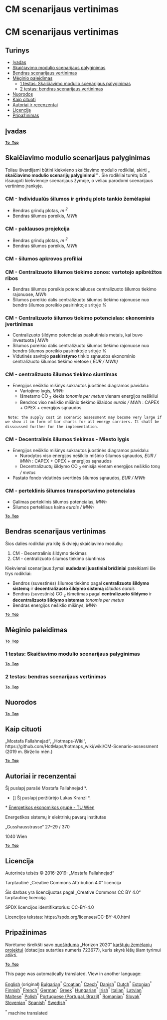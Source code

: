 <h1> <a class="anchor" id="cm-scenario-assessment" href="#cm-scenario-assessment"><i class="fa fa-link"></i></a> CM scenarijaus vertinimas </h1><h1> <a class="anchor" id="cm-scenario-assessment" href="#cm-scenario-assessment"><i class="fa fa-link"></i></a> CM scenarijaus vertinimas </h1><h2> <a class="anchor" id="table-of-contents" href="#table-of-contents"><i class="fa fa-link"></i></a> Turinys </h2><ul><li> <a href="#introduction">Įvadas</a> </li><li> <a href="#calculation-module-scenario-comparison">Skaičiavimo modulio scenarijaus palyginimas</a> </li><li> <a href="#overall-scenario-assessment">Bendras scenarijaus vertinimas</a> </li><li> <a href="#sample-run">Mėginio paleidimas</a> <ul><li> <a href="#test-run-1-calculation-module-scenario-comparison">1 testas: Skaičiavimo modulio scenarijaus palyginimas</a> </li><li> <a href="#test-run-2-overall-scenario-assessment">2 testas: bendras scenarijaus vertinimas</a> </li></ul></li><li> <a href="#references">Nuorodos</a> </li><li> <a href="#how-to-cite">Kaip cituoti</a> </li><li> <a href="#authors-and-reviewers">Autoriai ir recenzentai</a> </li><li> <a href="#license">Licencija</a> </li><li> <a href="#acknowledgement">Pripažinimas</a> </li></ul><h2> <a class="anchor" id="introduction" href="#introduction"><i class="fa fa-link"></i></a> Įvadas </h2><p><ins> <code><strong><a href="#table-of-contents">To Top</a></strong></code> </ins> </p><h2> <a class="anchor" id="calculation-module-scenario-comparison" href="#calculation-module-scenario-comparison"><i class="fa fa-link"></i></a> Skaičiavimo modulio scenarijaus palyginimas </h2><p> Toliau išvardijami būtini kiekvieno skaičiavimo modulio rodikliai, skirti „ <strong>skaičiavimo modulio scenarijų palyginimui“</strong> . Šie rodikliai turėtų būti išsaugoti kiekvienoje scenarijaus žymoje, o vėliau parodomi scenarijaus vertinimo įrankyje. </p><h3> <a class="anchor" id="cm---customized-heat-and-floor-area-density-maps" href="#cm---customized-heat-and-floor-area-density-maps"><i class="fa fa-link"></i></a> CM - Individualūs šilumos ir grindų ploto tankio žemėlapiai </h3><ul><li> Bendras grindų plotas, <em><em>m <sup>2</sup></em></em> </li><li> Bendras šilumos poreikis, <em><em>MWh</em></em> </li></ul><h3> <a class="anchor" id="cm---demand-projection" href="#cm---demand-projection"><i class="fa fa-link"></i></a> CM - paklausos projekcija </h3><ul><li> Bendras grindų plotas, <em><em>m <sup>2</sup></em></em> </li><li> Bendras šilumos poreikis, <em><em>MWh</em></em> </li></ul><h3> <a class="anchor" id="cm---heat-load-profiles" href="#cm---heat-load-profiles"><i class="fa fa-link"></i></a> CM - šilumos apkrovos profiliai </h3><h3> <a class="anchor" id="cm---district-heating-potential-areas--user-defined-thresholds" href="#cm---district-heating-potential-areas--user-defined-thresholds"><i class="fa fa-link"></i></a> CM - Centralizuoto šilumos tiekimo zonos: vartotojo apibrėžtos ribos </h3><ul><li> Bendras šilumos poreikis potencialiuose centralizuoto šilumos tiekimo rajonuose, <em><em>MWh</em></em> </li><li> Šilumos poreikio dalis centralizuoto šilumos tiekimo rajonuose nuo bendro šilumos poreikio pasirinktoje srityje <em><em>%</em></em> </li></ul><h3> <a class="anchor" id="cm---district-heating-potential--economic-assessment" href="#cm---district-heating-potential--economic-assessment"><i class="fa fa-link"></i></a> CM - Centralizuoto šilumos tiekimo potencialas: ekonominis įvertinimas </h3><ul><li> Centralizuoto šildymo potencialas paskutiniais metais, kai buvo investuota į <em><em>MWh</em></em> </li><li> Šilumos poreikio dalis centralizuoto šilumos tiekimo rajonuose nuo bendro šilumos poreikio pasirinktoje srityje <em><em>%</em></em> </li><li> Vidutinės savitojo <strong>paskirstymo</strong> tinklo sąnaudos ekonominio centralizuoto šilumos tiekimo vietose ( <em><em>EUR / MWh)</em></em> </li></ul><h3> <a class="anchor" id="cm---district-heating-supply-dispatch" href="#cm---district-heating-supply-dispatch"><i class="fa fa-link"></i></a> CM - centralizuoto šilumos tiekimo siuntimas </h3><ul><li> Energijos nešiklio mišinys sukrautos juostinės diagramos pavidalu: <ul><li> Vartojimo lygis, <em><em>MWh</em></em> </li><li> Išmetamo CO <sub>2</sub> kiekis <em><em>tonomis per metus</em></em> vienam energijos nešikliui </li><li> Bendros viso nešiklio mišinio tiekimo išlaidos <em><em>eurais / MWh</em></em> : CAPEX + OPEX + energijos sąnaudos </li></ul></li></ul><pre> <code>Note: the supply cost in scenario assessment may become very large if we show it in form of bar charts for all energy carriers. It shall be disscussed further for the implementation.</code> </pre><h3> <a class="anchor" id="cm---decentral-heating-supply---city-level" href="#cm---decentral-heating-supply---city-level"><i class="fa fa-link"></i></a> CM - Decentralinis šilumos tiekimas - Miesto lygis </h3><ul><li> Energijos nešiklio mišinys sukrautos juostinės diagramos pavidalu: <ul><li> Nurodytos viso energijos nešiklio mišinio šilumos sąnaudos, <em><em>EUR / MWh</em></em> : CAPEX + OPEX + energijos sąnaudos </li><li> Decentralizuotų šildymo CO <sub>2</sub> emisija vienam energijos nešiklio <em><em>tonų / metus</em></em> </li></ul></li><li> Pastato fondo vidutinės svertinės šilumos sąnaudos, <em><em>EUR / MWh</em></em> </li></ul><h3> <a class="anchor" id="cm---excess-heat-transport-potential" href="#cm---excess-heat-transport-potential"><i class="fa fa-link"></i></a> CM - perteklinis šilumos transportavimo potencialas </h3><ul><li> Galimas perteklinis šilumos potencialas, <em><em>MWh</em></em> </li><li> Šilumos pertekliaus kaina <em><em>eurais / MWh</em></em> </li></ul><p><ins> <code><strong><a href="#table-of-contents">To Top</a></strong></code> </ins> </p><h2> <a class="anchor" id="overall-scenario-assessment" href="#overall-scenario-assessment"><i class="fa fa-link"></i></a> Bendras scenarijaus vertinimas </h2><p> Šios dalies rodikliai yra kilę iš dviejų skaičiavimo modulių: </p><ol><li> CM - Decentralinis šildymo tiekimas </li><li> CM - centralizuoto šilumos tiekimo siuntimas </li></ol><p> Kiekvienai scenarijaus žymai <strong>sudedami juostiniai brėžiniai</strong> pateikiami šie trys rodikliai: </p><ul><li> Bendros (suvestinės) šilumos tiekimo pagal <strong>centralizuoto šildymo sistemą</strong> ir <strong>decentralizuoto šildymo sistemą</strong> <em><em>išlaidos eurais</em></em> </li><li> Bendras (suvestinis) CO <sub>2</sub> išmetimas pagal <strong>centralizuoto šildymo</strong> ir <strong>decentralizuoto šildymo sistemas</strong> <em><em>tonomis per metus</em></em> </li><li> Bendras energijos nešiklio mišinys, <em><em>MWh</em></em> </li></ul><p><ins> <code><strong><a href="#table-of-contents">To Top</a></strong></code> </ins> </p><h2> <a class="anchor" id="sample-run" href="#sample-run"><i class="fa fa-link"></i></a> Mėginio paleidimas </h2><p><ins> <code><strong><a href="#table-of-contents">To Top</a></strong></code> </ins> </p><h3> <a class="anchor" id="test-run-1--calculation-module-scenario-comparison" href="#test-run-1--calculation-module-scenario-comparison"><i class="fa fa-link"></i></a> 1 testas: Skaičiavimo modulio scenarijaus palyginimas </h3><p><ins> <code><strong><a href="#table-of-contents">To Top</a></strong></code> </ins> </p><h3> <a class="anchor" id="test-run-2--overall-scenario-assessment" href="#test-run-2--overall-scenario-assessment"><i class="fa fa-link"></i></a> 2 testas: bendras scenarijaus vertinimas </h3><p><ins> <code><strong><a href="#table-of-contents">To Top</a></strong></code> </ins> </p><h2> <a class="anchor" id="references" href="#references"><i class="fa fa-link"></i></a> Nuorodos </h2><p><ins> <code><strong><a href="#table-of-contents">To Top</a></strong></code> </ins> </p><h2> <a class="anchor" id="how-to-cite" href="#how-to-cite"><i class="fa fa-link"></i></a> Kaip cituoti </h2><p> „Mostafa Fallahnejad“, „Hotmaps-Wiki“, https://github.com/HotMaps/hotmaps_wiki/wiki/CM-Scenario-assessment (2019 m. Birželio mėn.) </p><p><ins> <code><strong><a href="#table-of-contents">To Top</a></strong></code> </ins> </p><h2> <a class="anchor" id="authors-and-reviewers" href="#authors-and-reviewers"><i class="fa fa-link"></i></a> Autoriai ir recenzentai </h2><p> Šį puslapį parašė Mostafa Fallahnejad *. </p><ul><li> [] Šį puslapį peržiūrėjo Lukas Kranzl *. </li></ul><p> * <a href="https://eeg.tuwien.ac.at/">Energetikos ekonomikos grupė - TU Wien</a> </p><p> Energetikos sistemų ir elektrinių pavarų institutas </p><p> „Gusshausstrasse“ 27–29 / 370 </p><p> 1040 Wien </p><p><ins> <code><strong><a href="#table-of-contents">To Top</a></strong></code> </ins> </p><h2> <a class="anchor" id="license" href="#license"><i class="fa fa-link"></i></a> Licencija </h2><p> Autorinės teisės © 2016-2019: „Mostafa Fallahnejad“ </p><p> Tarptautinė „Creative Commons Attribution 4.0“ licencija </p><p> Šis darbas yra licencijuotas pagal „Creative Commons CC BY 4.0“ tarptautinę licenciją. </p><p> SPDX licencijos identifikatorius: CC-BY-4.0 </p><p> Licencijos tekstas: https://spdx.org/licenses/CC-BY-4.0.html </p><h2> <a class="anchor" id="acknowledgement" href="#acknowledgement"><i class="fa fa-link"></i></a> Pripažinimas </h2><p> Norėtume išreikšti savo <a href="https://www.hotmaps-project.eu">nuoširdumą</a> „Horizon 2020“ <a href="https://www.hotmaps-project.eu">karštųjų žemėlapių projektui</a> (dotacijos sutarties numeris 723677), kuris skyrė lėšų šiam tyrimui atlikti. </p><p><ins> <code><strong><a href="#table-of-contents">To Top</a></strong></code> </ins> </p>
<!--- THIS IS A SUPER UNIQUE IDENTIFIER -->

This page was automatically translated. View in another language:

[English](../en/CM-Scenario-assessment) (original) [Bulgarian](../bg/CM-Scenario-assessment)<sup>\*</sup> [Croatian](../hr/CM-Scenario-assessment)<sup>\*</sup> [Czech](../cs/CM-Scenario-assessment)<sup>\*</sup> [Danish](../da/CM-Scenario-assessment)<sup>\*</sup> [Dutch](../nl/CM-Scenario-assessment)<sup>\*</sup> [Estonian](../et/CM-Scenario-assessment)<sup>\*</sup> [Finnish](../fi/CM-Scenario-assessment)<sup>\*</sup> [French](../fr/CM-Scenario-assessment)<sup>\*</sup> [German](../de/CM-Scenario-assessment)<sup>\*</sup> [Greek](../el/CM-Scenario-assessment)<sup>\*</sup> [Hungarian](../hu/CM-Scenario-assessment)<sup>\*</sup> [Irish](../ga/CM-Scenario-assessment)<sup>\*</sup> [Italian](../it/CM-Scenario-assessment)<sup>\*</sup> [Latvian](../lv/CM-Scenario-assessment)<sup>\*</sup>  [Maltese](../mt/CM-Scenario-assessment)<sup>\*</sup> [Polish](../pl/CM-Scenario-assessment)<sup>\*</sup> [Portuguese (Portugal, Brazil)](../pt/CM-Scenario-assessment)<sup>\*</sup> [Romanian](../ro/CM-Scenario-assessment)<sup>\*</sup> [Slovak](../sk/CM-Scenario-assessment)<sup>\*</sup> [Slovenian](../sl/CM-Scenario-assessment)<sup>\*</sup> [Spanish](../es/CM-Scenario-assessment)<sup>\*</sup> [Swedish](../sv/CM-Scenario-assessment)<sup>\*</sup> 

<sup>\*</sup> machine translated
